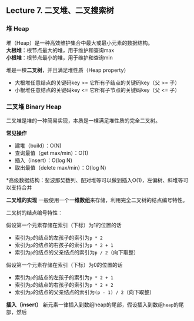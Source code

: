 ## Lecture 7. 二叉堆、二叉搜索树

### 堆 Heap
堆（Heap）是一种高效维护集合中最大或最小元素的数据结构。  
**大根堆**：根节点最大的堆，用于维护和查询max  
**小根堆**：根节点最小的堆，用于维护和查询min  

堆是一棵**二叉树**，并且满足堆性质（Heap property）
- 大根堆任意结点的关键码key >= 它所有子结点的关键码key（父 >= 子）
- 小根堆任意结点的关键码key <= 它所有子节点的关键码key（父 <= 子）

### 二叉堆 Binary Heap
二叉堆是堆的一种简易实现，本质是一棵满足堆性质的完全二叉树。

**常见操作**
- 建堆（build）：O(N)
- 查询最值（get max/min）：O(1)
- 插入（insert）：O(log N)
- 取出最值（delete max/min）：O(log N)

*高级数据结构：斐波那契数列、配对堆等可以做到插入O(1)，左偏树、斜堆等可以支持合并

**二叉堆的实现**
一般使用一个**一维数组**来存储，利用完全二叉树的结点编号特性。

二叉树的结点编号特性：

假设第一个元素存储在索引（下标）为1的位置的话  
- 索引为`p`的结点的左孩子的索引为`p * 2`
- 索引为`p`的结点的右孩子的索引为`p * 2 + 1`
- 索引为`p`的结点的父亲结点的索引为`p / 2`（向下取整）

假设第一个元素存储在索引（下标）为0的位置的话  
- 索引为`p`的结点的左孩子的索引为`p * 2 + 1`
- 索引为`p`的结点的右孩子的索引为`p * 2 + 2`
- 索引为`p`的结点的父亲结点的索引为`(p - 1) / 2`（向下取整）

**插入（insert）**
新元素一律插入到数组heap的尾部，假设插入到数组`heap`的尾部，然后










